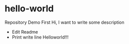 # hello-world
Repository Demo First
Hi, I want to write some description 
  - Edit Readme
  - Print write line Helloworld!!!
